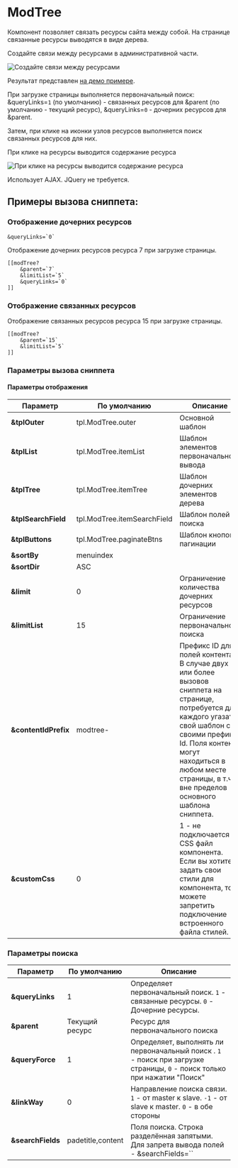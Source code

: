 # ModTree

Компонент позволяет связать ресурсы  сайта между собой. На странице связанные ресурсы выводятся в виде дерева.

Создайте связи между ресурсами в административной части.

![Создайте связи между ресурсами](https://file.modx.pro/files/b/3/1/b31a66bf709cb4e4212e157d7c1d496d.jpg)

Результат представлен [на демо примере](http://modtree.visermort.ru/examples.html).

При загрузке страницы выполняется первоначальный поиск:
&queryLinks=`1` (по умолчанию) - связанных ресурсов для &parent (по умолчанию - текущий ресурс),
&queryLinks=`0` - дочерних ресурсов для &parent.

Затем, при клике на иконки узлов ресурсов выполняется поиск связанных ресурсов для них.

При клике на ресурсы выводится содержание ресурса

![При клике на ресурсы выводится содержание ресурса](https://file.modx.pro/files/4/1/1/41169caaac34dbce4a1215f8a61963ff.png)

Использует AJAX. JQuery не требуется.

## Примеры вызова сниппета:

### Отображение дочерних ресурсов

```modx
&queryLinks=`0`
```

Отображение дочерних ресурсов ресурса 7 при загрузке страницы.

```modx
[[modTree?
    &parent=`7`
    &limitList=`5`
    &queryLinks=`0`
]]
```

### Отображение связанных ресурсов

Отображение связанных ресурсов ресурса 15 при загрузке страницы.

```modx
[[modTree?
    &parent=`15`
    &limitList=`5`
]]
```

### Параметры вызова сниппета

#### Параметры отображения

| Параметр             | По умолчанию                | Описание                                                                                                                                                                                                                                                      |
|----------------------|-----------------------------|---------------------------------------------------------------------------------------------------------------------------------------------------------------------------------------------------------------------------------------------------------------|
| **&tplOuter**        | tpl.ModTree.outer           | Основной шаблон                                                                                                                                                                                                                                               |
| **&tplList**         | tpl.ModTree.itemList        | Шаблон элементов первоначального вывода                                                                                                                                                                                                                       |
| **&tplTree**         | tpl.ModTree.itemTree        | Шаблон дочерних элементов дерева                                                                                                                                                                                                                              |
| **&tplSearchField**  | tpl.ModTree.itemSearchField | Шаблон полей поиска                                                                                                                                                                                                                                           |
| **&tplButtons**      | tpl.ModTree.paginateBtns    | Шаблон кнопок пагинации                                                                                                                                                                                                                                       |
| **&sortBy**          | menuindex                   |                                                                                                                                                                                                                                                               |
| **&sortDir**         | ASC                         |                                                                                                                                                                                                                                                               |
| **&limit**           | 0                           | Ограничение количества дочерних ресурсов                                                                                                                                                                                                                      |
| **&limitList**       | 15                          | Ограничение первоначального поиска                                                                                                                                                                                                                            |
| **&contentIdPrefix** | modtree-                    | Префикс ID для полей контента. В случае двух или более вызовов сниппета на странице, потребуется для каждого угазать свой шаблон со своими префикс Id. Поля контента могут находиться в любом месте страницы, в т.ч. вне пределов основного шаблона сниппета. |
| **&customCss**       | 0                           | 1 - не подключается CSS файл компонента. Если вы хотите задать свои стили для компонента, то можете запретить подключение встроенного файла стилей.                                                                                                           |

### Параметры поиска

| Параметр          | По умолчанию      | Описание                                                                                                                  |
|-------------------|-------------------|---------------------------------------------------------------------------------------------------------------------------|
| **&queryLinks**   | 1                 | Определяет первоначальный поиск. `1` - связанные ресурсы. `0` - Дочерние ресурсы.                                         |
| **&parent**       | Текущий ресурс    | Ресурс для первоначального поиска                                                                                         |
| **&queryForce**   | 1                 | Определяет, выполнять ли первоначальный поиск . `1` - поиск при загрузке страницы, `0` - поиск только при нажатии "Поиск" |
| **&linkWay**      | 0                 | Направление поиска связи. `1` - от master к slave. `-1` - от slave к master. `0` - в обе стороны                          |
| **&searchFields** | padetitle,content | Поля поиска. Строка разделённая запятыми. Для запрета вывода полей - &searchFields=``                                     |
